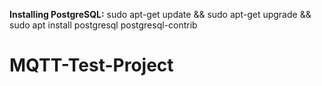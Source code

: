 **Installing PostgreSQL:**
sudo apt-get update && sudo apt-get upgrade && sudo apt install postgresql postgresql-contrib

# MQTT-Test-Project
